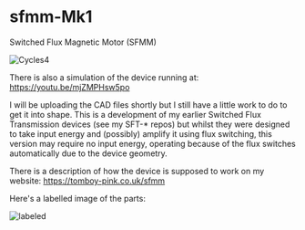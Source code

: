 # sfmm-Mk1
Switched Flux Magnetic Motor (SFMM)

![Cycles4](https://github.com/user-attachments/assets/8f3fa08c-71a2-4e5a-805f-9af7c9706d60)

There is also a simulation of the device running at:
https://youtu.be/mjZMPHsw5po

I will be uploading the CAD files shortly but I still have a little work to do to get it into shape.
This is a development of my earlier Switched Flux Transmission devices (see my SFT-* repos) but whilst they were designed to take input energy and (possibly) amplify it using flux switching, this version may require no input energy, operating because of the flux switches automatically due to the device geometry.

There is a description of how the device is supposed to work on my website: https://tomboy-pink.co.uk/sfmm

Here's a labelled image of the parts:

![labeled](https://github.com/user-attachments/assets/346bae1e-b9d0-43db-8a8a-b34797a0763c)
